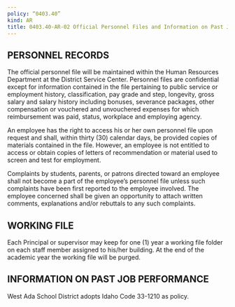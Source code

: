 ```yaml
---
policy: “0403.40”
kind: AR
title: 0403.40-AR-02 Official Personnel Files and Information on Past Job Performance
---
```


## PERSONNEL RECORDS
The official personnel file will be maintained within the Human Resources Department at the District Service Center.  Personnel files are confidential except for information contained in the file pertaining to public service or employment history, classification, pay grade and step, longevity, gross salary and salary history including bonuses, severance packages, other compensation or vouchered and unvouchered expenses for which reimbursement was paid, status, workplace and employing agency.

An employee has the right to access his or her own personnel file upon request and shall, within thirty (30) calendar days, be provided copies of materials contained in the file. However, an employee is not entitled to access or obtain copies of letters of recommendation or material used to screen and test for employment.

Complaints by students, parents, or patrons directed toward an employee shall not become a part of the employee’s personnel file unless such complaints have been first reported to the employee involved. The employee concerned shall be given an opportunity to attach written comments, explanations and/or rebuttals to any such complaints.

## WORKING FILE
Each Principal or supervisor may keep for one (1) year a working file folder on each staff member assigned to his/her building. At the end of the academic year the working file will be purged.

## INFORMATION ON PAST JOB PERFORMANCE
West Ada School District adopts Idaho Code 33-1210 as policy.

